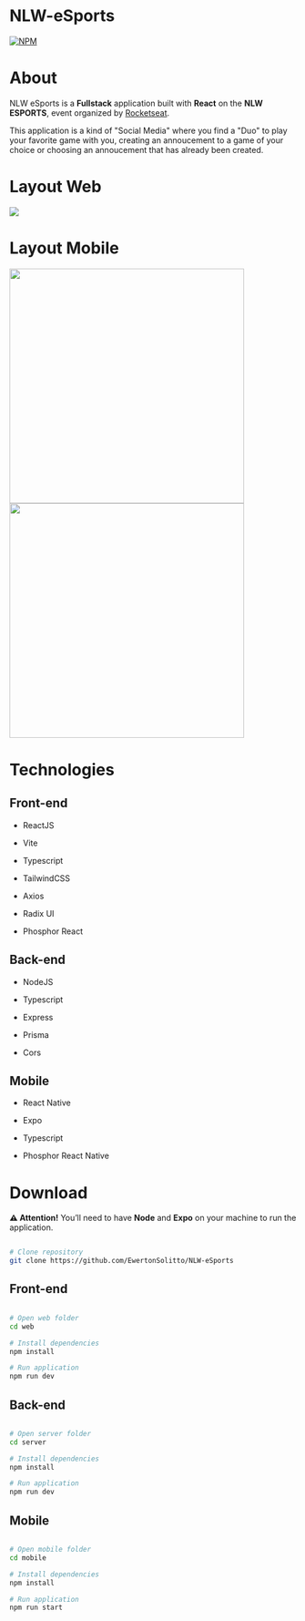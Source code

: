 # NLW-eSports

[![NPM](https://img.shields.io/npm/l/react)](https://github.com/EwertonSolitto/NLW-eSports/blob/main/LICENSE)

# About

NLW eSports is a **Fullstack** application built with **React** on the **NLW ESPORTS**, event organized  by [Rocketseat](https://app.rocketseat.com.br).

This application is a kind of "Social Media" where you find a "Duo" to play your favorite game with you, creating an annoucement to a game of your choice or choosing an annoucement that has already been created.
 
# Layout Web

<img src="https://github.com/EwertonSolitto/NLW-eSports/blob/main/assets/web.png"/>

# Layout Mobile

<p>
  <img src="https://github.com/EwertonSolitto/NLW-eSports/blob/main/assets/mobile1.jpg" width="412"/>
  <img src="https://github.com/EwertonSolitto/NLW-eSports/blob/main/assets/mobile2.jpg" width="412"/>
</p>

# Technologies

## Front-end

 - ReactJS
 
 - Vite
 
 - Typescript
 
 - TailwindCSS
 
 - Axios
 
 - Radix UI
 
 - Phosphor React

## Back-end

 - NodeJS
 
 - Typescript
 
 - Express
 
 - Prisma
 
 - Cors

## Mobile

 - React Native
 
 - Expo
 
 - Typescript
 
 - Phosphor React Native

# Download

 **⚠️ Attention!** You’ll need to have **Node** and **Expo** on your machine to run the application.

```bash

# Clone repository
git clone https://github.com/EwertonSolitto/NLW-eSports

```

## Front-end


```bash

# Open web folder
cd web

# Install dependencies
npm install

# Run application
npm run dev

```

## Back-end

```bash

# Open server folder
cd server

# Install dependencies
npm install

# Run application
npm run dev

```

## Mobile

```bash

# Open mobile folder
cd mobile

# Install dependencies
npm install

# Run application
npm run start

```

